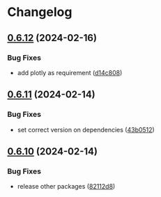 # Changelog

## [0.6.12](https://github.com/SINTEF/shipdesignlab/compare/ship_model_lib-v0.6.11...ship_model_lib-v0.6.12) (2024-02-16)


### Bug Fixes

* add plotly as requirement ([d14c808](https://github.com/SINTEF/shipdesignlab/commit/d14c808d39df093511cac3e9d4d1342daee44bfa))

## [0.6.11](https://github.com/SINTEF/shipdesignlab/compare/ship_model_lib-v0.6.10...ship_model_lib-v0.6.11) (2024-02-14)


### Bug Fixes

* set correct version on dependencies ([43b0512](https://github.com/SINTEF/shipdesignlab/commit/43b05129b6ef0201344168adb6b1ae02f82e0dd8))

## [0.6.10](https://github.com/SINTEF/shipdesignlab/compare/ship_model_lib-v0.6.9...ship_model_lib-v0.6.10) (2024-02-14)


### Bug Fixes

* release other packages ([82112d8](https://github.com/SINTEF/shipdesignlab/commit/82112d885c012ca4500a52bc58b6fcd9bd8be313))

